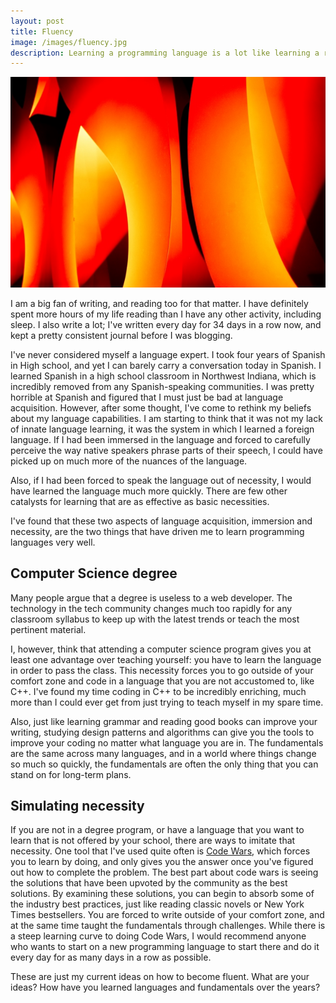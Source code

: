 ```yaml
---
layout: post
title: Fluency
image: /images/fluency.jpg
description: Learning a programming language is a lot like learning a real language. This is what I have learned about digesting mountains of information about programming languages.
---
```


![](/images/fluency.jpg)

I am a big fan of writing, and reading too for that matter. I have definitely spent more hours of my life reading than I have any other activity, including sleep. I also write a lot; I've written every day for 34 days in a row now, and kept a pretty consistent journal before I was blogging.

I've never considered myself a language expert. I took four years of Spanish in High school, and yet I can barely carry a conversation today in Spanish. I learned Spanish in a high school classroom in Northwest Indiana, which is incredibly removed from any Spanish-speaking communities. I was pretty horrible at Spanish and figured that I must just be bad at language acquisition. However, after some thought, I've come to rethink my beliefs about my language capabilities. I am starting to think that it was not my lack of innate language learning, it was the system in which I learned a foreign language. If I had been immersed in the language and forced to carefully perceive the way native speakers phrase parts of their speech, I could have picked up on much more of the nuances of the language.

Also, if I had been forced to speak the language out of necessity, I would have learned the language much more quickly. There are few other catalysts for learning that are as effective as basic necessities.

I've found that these two aspects of language acquisition, immersion and necessity, are the two things that have driven me to learn programming languages very well.

## Computer Science degree

Many people argue that a degree is useless to a web developer. The technology in the tech community changes much too rapidly for any classroom syllabus to keep up with the latest trends or teach the most pertinent material.

I, however, think that attending a computer science program gives you at least one advantage over teaching yourself: you have to learn the language in order to pass the class. This necessity forces you to go outside of your comfort zone and code in a language that you are not accustomed to, like C++. I've found my time coding in C++ to be incredibly enriching, much more than I could ever get from just trying to teach myself in my spare time.

Also, just like learning grammar and reading good books can improve your writing, studying design patterns and algorithms can give you the tools to improve your coding no matter what language you are in. The fundamentals are the same across many languages, and in a world where things change so much so quickly, the fundamentals are often the only thing that you can stand on for long-term plans.

## Simulating necessity

If you are not in a degree program, or have a language that you want to learn that is not offered by your school, there are ways to imitate that necessity. One tool that I've used quite often is [Code Wars](http://www.codewars.com/), which forces you to learn by doing, and only gives you the answer once you've figured out how to complete the problem. The best part about code wars is seeing the solutions that have been upvoted by the community as the best solutions. By examining these solutions, you can begin to absorb some of the industry best practices, just like reading classic novels or New York Times bestsellers. You are forced to write outside of your comfort zone, and at the same time taught the fundamentals through challenges. While there is a steep learning curve to doing Code Wars, I would recommend anyone who wants to start on a new programming language to start there and do it every day for as many days in a row as possible.

These are just my current ideas on how to become fluent. What are your ideas? How have you learned languages and fundamentals over the years?